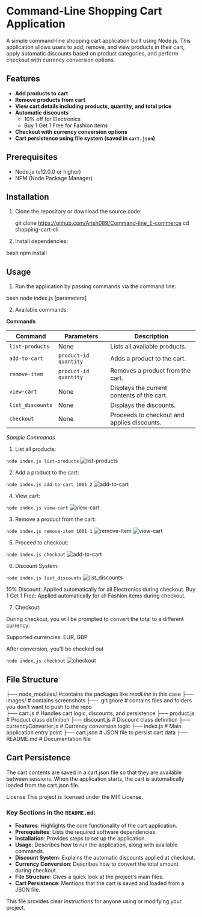 # Command-Line Shopping Cart Application

A simple command-line shopping cart application built using Node.js. This application allows users to add, remove, and view products in their cart, apply automatic discounts based on product categories, and perform checkout with currency conversion options.

## Features

- **Add products to cart**
- **Remove products from cart**
- **View cart details including products, quantity, and total price**
- **Automatic discounts**
  - 10% off for Electronics
  - Buy 1 Get 1 Free for Fashion items
- **Checkout with currency conversion options**
- **Cart persistence using file system (saved in `cart.json`)**

## Prerequisites

- Node.js (v12.0.0 or higher)
- NPM (Node Package Manager)

## Installation

1. Clone the repository or download the source code:
   
   git clone https://github.com/Arish089/Command-line_E-commerce
   cd shopping-cart-cli

2. Install dependencies:

bash
npm install

## Usage
1. Run the application by passing commands via the command line:

bash
node index.js <command> [parameters]

2. Available commands:

**Commands**

| Command           | Parameters                                    | Description                                   |
|-------------------|-----------------------------------------------|-----------------------------------------------|
| `list-products`   | None                                          | Lists all available products.                 |
| `add-to-cart`     | `product-id` `quantity`                       | Adds a product to the cart.                   |
| `remove-item`     | `product-id` `quantity`                       | Removes a product from the cart.              |
| `view-cart`       | None                                          | Displays the current contents of the cart.    |
| `list_discounts`  | None                                          | Displays the discounts.                       |
| `checkout`        | None                                          | Proceeds to checkout and applies discounts.   |

*Sample Commands*

1. List all products:

`node index.js list-products`
![list-products](./images/Screenshot%20(83).png)

2. Add a product to the cart:

`node index.js add-to-cart 1001 2`
![add-to-cart](./images/Screenshot%20(84).png)

4. View cart:

`node index.js view-cart`
![view-cart](./images/Screenshot%20(85).png)

3. Remove a product from the cart:

`node index.js remove-item 1001 1`
![remove-item](./images/Screenshot%20(86).png)
![view-cart](./images/Screenshot%20(87).png)

5. Proceed to checkout:

`node index.js checkout`
![add-to-cart](./images/Screenshot%20(84).png)

6. Discount System:

`node index.js list_discounts`
![list_discounts](./images/Screenshot%20(89).png)

10% Discount: Applied automatically for all Electronics during checkout.
Buy 1 Get 1 Free: Applied automatically for all Fashion items during checkout.

7. Checkout:

During checkout, you will be prompted to convert the total to a different currency:

Supported currencies: EUR, GBP

After conversion, you'll be checked out

`node index.js checkout`
![checkout](./images/Screenshot%20(91).png)


## File Structure
├── node_modules/        #contains the packages like *readLine* in this case 
├── images/              # contains screenshots
├── .gitignore           # contains files and folders you don't want to push to the repo  
├── cart.js              # Handles cart logic, discounts, and persistence
├── product.js           # Product class definition
├── discount.js          # Discount class definition
├── currencyConverter.js # Currency conversion logic
├── index.js             # Main application entry point
├── cart.json            # JSON file to persist cart data
├── README.md            # Documentation file

## Cart Persistence
The cart contents are saved in a cart.json file so that they are available between sessions. When the application starts, the cart is automatically loaded from the cart.json file.

License
This project is licensed under the MIT License.


### Key Sections in the `README.md`:

- **Features**: Highlights the core functionality of the cart application.
- **Prerequisites**: Lists the required software dependencies.
- **Installation**: Provides steps to set up the application.
- **Usage**: Describes how to run the application, along with available commands.
- **Discount System**: Explains the automatic discounts applied at checkout.
- **Currency Conversion**: Describes how to convert the total amount during checkout.
- **File Structure**: Gives a quick look at the project's main files.
- **Cart Persistence**: Mentions that the cart is saved and loaded from a JSON file.

This file provides clear instructions for anyone using or modifying your project.